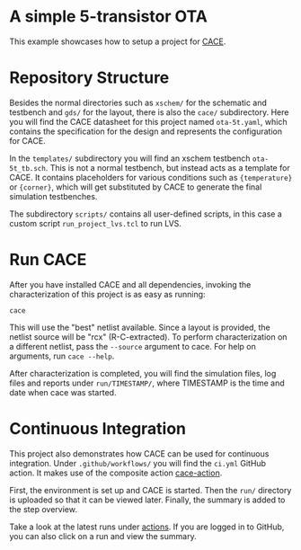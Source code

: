 # A simple 5-transistor OTA

This example showcases how to setup a project for [CACE](https://github.com/efabless/cace).

# Repository Structure

Besides the normal directories such as `xschem/` for the schematic and testbench and `gds/` for the layout, there is also the `cace/` subdirectory.
Here you will find the CACE datasheet for this project named `ota-5t.yaml`, which contains the specification for the design and represents the configuration for CACE.

In the `templates/` subdirectory you will find an xschem testbench `ota-5t_tb.sch`. This is not a normal testbench, but instead acts as a template for CACE.
It contains placeholders for various conditions such as `{temperature}` or `{corner}`, which will get substituted by CACE  to generate the final simulation testbenches.

The subdirectory `scripts/` contains all user-defined scripts, in this case a custom script `run_project_lvs.tcl` to run LVS.

# Run CACE

After you have installed CACE and all dependencies, invoking the characterization of this project is as easy as running:

```console
cace
```

This will use the "best" netlist available. Since a layout is provided, the netlist source will be "rcx" (R-C-extracted). To perform characterization on a different netlist, pass the `--source` argument to cace. For help on arguments, run `cace --help`.

After characterization is completed, you will find the simulation files, log files and reports under `run/TIMESTAMP/`, where TIMESTAMP is the time and date when cace was started.

# Continuous Integration

This project also demonstrates how CACE can be used for continuous integration. Under `.github/workflows/` you will find the `ci.yml` GitHub action. It makes use of the composite action [cace-action](https://github.com/efabless/cace-action).

First, the environment is set up and CACE is started. Then the `run/` directory is uploaded so that it can be viewed later. Finally, the summary is added to the step overview.

Take a look at the latest runs under [actions](https://github.com/mole99/ota-5t/actions). If you are logged in to GitHub, you can also click on a run and view the summary.


